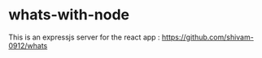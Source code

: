 # whats-with-node
This is an expressjs server for the react app : https://github.com/shivam-0912/whats
